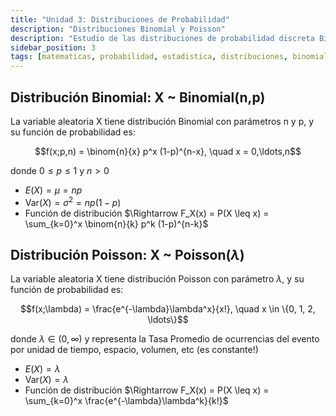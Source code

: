 ```yaml
---
title: "Unidad 3: Distribuciones de Probabilidad"
description: "Distribuciones Binomial y Poisson"
description: "Estudio de las distribuciones de probabilidad discreta Binomial y Poisson, sus propiedades, funciones de probabilidad y aplicaciones en problemas de conteo y eventos raros."
sidebar_position: 3
tags: [matematicas, probabilidad, estadistica, distribuciones, binomial, poisson]
---
```


## Distribución Binomial: X ~ Binomial(n,p)

La variable aleatoria X tiene distribución Binomial con parámetros n y p, y su
función de probabilidad es:

$$f(x;p,n) = \binom{n}{x} p^x (1-p)^{n-x}, \quad x = 0,\ldots,n$$

donde $0 \leq p \leq 1$ y $n > 0$

- $E(X) = \mu = np$
- $\text{Var}(X) = \sigma^2 = np(1-p)$
- Función de distribución $\Rightarrow F_X(x) = P(X \leq x) = \sum_{k=0}^x \binom{n}{k} p^k (1-p)^{n-k}$

## Distribución Poisson: X ~ Poisson($\lambda$)

La variable aleatoria X tiene distribución Poisson con parámetro $\lambda$, y su
función de probabilidad es:

$$f(x;\lambda) = \frac{e^{-\lambda}\lambda^x}{x!}, \quad x \in \{0, 1, 2, \ldots\}$$

donde $\lambda \in (0,\infty)$ y representa la Tasa Promedio de ocurrencias del evento por unidad de tiempo, espacio, volumen, etc (es constante!)

- $E(X) = \lambda$
- $\text{Var}(X) = \lambda$
- Función de distribución $\Rightarrow F_X(x) = P(X \leq x) = \sum_{k=0}^x \frac{e^{-\lambda}\lambda^k}{k!}$
